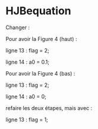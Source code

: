 # HJBequation



Changer :


Pour avoir la Figure 4 (haut) :

ligne 13 : flag = 2;

ligne 14 : a0 = 0.1;


Pour avoir la Figure 4 (bas) :

ligne 13 : flag = 2;

ligne 14 : a0 = 0;



refaire les deux étapes, mais avec :

ligne 13 : flag = 1;
